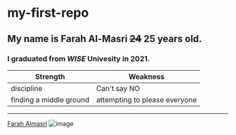 # my-first-repo

 ## My name is **Farah** **Al-Masri**  ~~24~~ 25 years old. 
 ### I graduated from *WISE* Univesity in 2021.
 
| Strength | Weakness |
|-----|-----|
|discipline|Can't say NO|
|finding a middle ground|attempting to please everyone|

___


[Farah Almasri](https://www.linkedin.com/in/farah-almasri/) ![image](https://user-images.githubusercontent.com/117181849/221374498-4a7b10ae-a96e-4d9f-b1ed-501aa63528d4.png/64)
